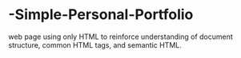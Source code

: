 # -Simple-Personal-Portfolio
web page using only HTML to reinforce understanding of document structure, common HTML tags, and semantic HTML.
